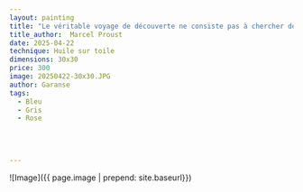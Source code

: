 ```yaml
---
layout: painting
title: "Le véritable voyage de découverte ne consiste pas à chercher de nouveaux paysages, mais à avoir de nouveaux yeux."         
title_author:  Marcel Proust   
date: 2025-04-22
technique: Huile sur toile
dimensions: 30x30
price: 300
image: 20250422-30x30.JPG
author: Garanse
tags:
  - Bleu
  - Gris
  - Rose
 
  
  
  
---
```

![Image]({{ page.image | prepend: site.baseurl}})

